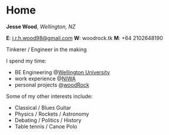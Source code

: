 # Home

**Jesse Wood**, _Wellington, NZ_

**E**: j.r.h.wood98@gmail.com
**W**: woodrock.tk
**M**: +64 2102648190

Tinkerer / Engineer in the making

I spend my time:

- BE Engineering @[Wellington University](https://www.wgtn.ac.nz/engineering)
- work experience @[NIWA](https://niwa.co.nz/)
- personal projects @[woodRock](./projects)

Some of my other interests include:

- Classical / Blues Guitar
- Physics / Rockets / Astronomy
- Debating / Politics / History
- Table tennis / Canoe Polo
